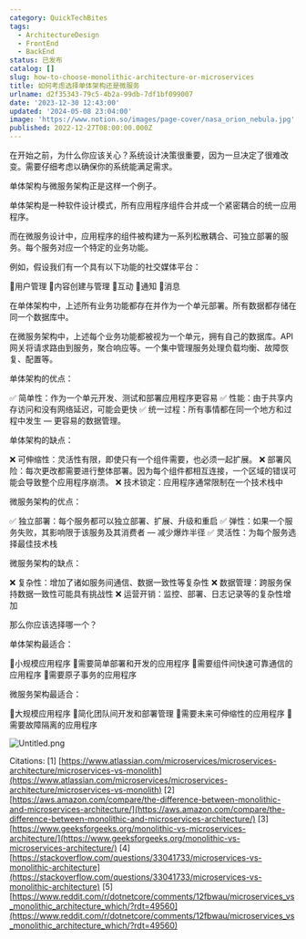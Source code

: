 ```yaml
---
category: QuickTechBites
tags:
  - ArchitectureDesign
  - FrontEnd
  - BackEnd
status: 已发布
catalog: []
slug: how-to-choose-monolithic-architecture-or-microservices
title: 如何考虑选择单体架构还是微服务
urlname: d2f35343-79c5-4b2a-99db-7df1bf099007
date: '2023-12-30 12:43:00'
updated: '2024-05-08 23:04:00'
image: 'https://www.notion.so/images/page-cover/nasa_orion_nebula.jpg'
published: 2022-12-27T08:00:00.000Z
---
```


在开始之前，为什么你应该关心？系统设计决策很重要，因为一旦决定了很难改变。需要仔细考虑以确保你的系统能满足需求。


单体架构与微服务架构正是这样一个例子。


单体架构是一种软件设计模式，所有应用程序组件合并成一个紧密耦合的统一应用程序。


而在微服务设计中，应用程序的组件被构建为一系列松散耦合、可独立部署的服务。每个服务对应一个特定的业务功能。


例如，假设我们有一个具有以下功能的社交媒体平台：


🔸用户管理
🔸内容创建与管理
🔸互动
🔸通知
🔸消息


在单体架构中，上述所有业务功能都存在并作为一个单元部署。所有数据都存储在同一个数据库中。


在微服务架构中，上述每个业务功能都被视为一个单元，拥有自己的数据库。API 网关将请求路由到服务，聚合响应等。一个集中管理服务处理负载均衡、故障恢复、配置等。


单体架构的优点：


✅ 简单性：作为一个单元开发、测试和部署应用程序更容易
✅ 性能：由于共享内存访问和没有网络延迟，可能会更快
✅ 统一过程：所有事情都在同一个地方和过程中发生 — 更容易的数据管理。


单体架构的缺点：


❌ 可伸缩性：灵活性有限，即使只有一个组件需要，也必须一起扩展。
❌ 部署风险：每次更改都需要进行整体部署。因为每个组件都相互连接，一个区域的错误可能会导致整个应用程序崩溃。
❌ 技术锁定：应用程序通常限制在一个技术栈中


微服务架构的优点：


✅ 独立部署：每个服务都可以独立部署、扩展、升级和重启
✅ 弹性：如果一个服务失败，其影响限于该服务及其消费者 — 减少爆炸半径
✅ 灵活性：为每个服务选择最佳技术栈


微服务架构的缺点：


❌ 复杂性：增加了诸如服务间通信、数据一致性等复杂性
❌ 数据管理：跨服务保持数据一致性可能具有挑战性
❌ 运营开销：监控、部署、日志记录等的复杂性增加


那么你应该选择哪一个？


单体架构最适合：


🔹小规模应用程序
🔹需要简单部署和开发的应用程序
🔹需要组件间快速可靠通信的应用程序
🔹需要原子事务的应用程序


微服务架构最适合：


🔸大规模应用程序
🔸简化团队间开发和部署管理
🔸需要未来可伸缩性的应用程序
🔸需要故障隔离的应用程序


![Untitled.png](https://prod-files-secure.s3.us-west-2.amazonaws.com/5d24fe63-e567-4804-86f9-9fdc62e13082/8d149051-cc00-4198-a3d7-e00805eb8f9e/Untitled.png?X-Amz-Algorithm=AWS4-HMAC-SHA256&X-Amz-Content-Sha256=UNSIGNED-PAYLOAD&X-Amz-Credential=ASIAZI2LB466UXZSLHJH%2F20250202%2Fus-west-2%2Fs3%2Faws4_request&X-Amz-Date=20250202T053501Z&X-Amz-Expires=3600&X-Amz-Security-Token=IQoJb3JpZ2luX2VjENz%2F%2F%2F%2F%2F%2F%2F%2F%2F%2FwEaCXVzLXdlc3QtMiJGMEQCIEbyz2ZaSA9LzlEX6JRp8ribyUGHL1W40YvBfNE4%2BGTxAiBYYMisOecY6IejiJytI%2BsgE2zzf%2Be4m0%2BgGXVNLJChayqIBAjl%2F%2F%2F%2F%2F%2F%2F%2F%2F%2F8BEAAaDDYzNzQyMzE4MzgwNSIM2v76rxWLVzGSQm7fKtwDuoqhZU%2BEOCgFLiCN2Ue8xGeTtQ%2BZEsff23p%2Fg%2F4H0L3M5gK%2BXP%2BUXNXGuaXO0%2F5AWKmTG5UdSZHYcV0TO77esWdv9Ia2ijY%2BoGNFdqoNtMasK45IEodLrwpsQe5dI1UeHWwlLKj8L8LlJUsrhzf5ADZCkUoCS8PHyLduhtrd5AjwHoWnQCunFbm5w5XkHUDw5D4zaFWiID%2Fi5LO4HoIRUoRfSoemt8OE0lH93f4H6bbFUbWfhdRXSoFhUyjqQOtg%2FmYo8Q00%2Fdv8oIZQkUPRTqlx%2F8Nt9V1G6DWAXTpBxjVrV3ADJfZ%2BY212yzHaoRAMduy4HiuLqDiYhU3NfyFXwaQzYvDUQM5W2er%2BujgOhsEI1YWhbBfb7pHfNccB33Q4dFe4xVK4Wp6cqPoEF0FNR0Rj%2ByL2qQ6BLNSvx1KNictcZqkdhCs26hl1l200ec6%2BXeHreW%2FEYfxFYOfhuxPDEKFz2ivvQVPpmgBe1DCW%2BFtY4pC3svD2G%2FusuLLdCfxMHDTZOyWzABa%2FIfNU6lmptA9P7O6oL7Ix9m3pVGOdWn%2BbOj%2BHvGSZCNJ3%2F92IzeBBCTqE%2FsX8VhB5xq7WiekmSlTzpiDN61WqCeehjGwi10FRiCnNiAmNq8VJg4ww1%2BH7vAY6pgFORx%2BwGUxxAIK2tidQ8BW3N7gm0Cp1XEG9dyDCOG%2BwNib9d4nzPMjdleRQkcHcpwwIYXu1RDwrSEFMDNM8ndpehmLftvn60VQbq3H5LrmhHOdvmG%2FSlMwpQtlgiOCrhIrZi%2FrLZ9Er%2FoMG%2Fju4Cp9Ff4w3RHfPyg%2BEl3KZT%2B%2F7PUtx%2F9B9OFashJhxmBPZwk7Z8MOFout0DacvJ4IaPss3y7vsfyLi&X-Amz-Signature=9fb68027adb55937a296fcc74ee8b539773c95921619cbc0eab41ce41946221d&X-Amz-SignedHeaders=host&x-id=GetObject)


Citations:
[1] [https://www.atlassian.com/microservices/microservices-architecture/microservices-vs-monolith](https://www.atlassian.com/microservices/microservices-architecture/microservices-vs-monolith)
[2] [https://aws.amazon.com/compare/the-difference-between-monolithic-and-microservices-architecture/](https://aws.amazon.com/compare/the-difference-between-monolithic-and-microservices-architecture/)
[3] [https://www.geeksforgeeks.org/monolithic-vs-microservices-architecture/](https://www.geeksforgeeks.org/monolithic-vs-microservices-architecture/)
[4] [https://stackoverflow.com/questions/33041733/microservices-vs-monolithic-architecture](https://stackoverflow.com/questions/33041733/microservices-vs-monolithic-architecture)
[5] [https://www.reddit.com/r/dotnetcore/comments/12fbwau/microservices_vs_monolithic_architecture_which/?rdt=49560](https://www.reddit.com/r/dotnetcore/comments/12fbwau/microservices_vs_monolithic_architecture_which/?rdt=49560)

